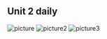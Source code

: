 ## Unit 2 daily
![picture](https://user-images.githubusercontent.com/128316250/227343973-e6169d20-e9d6-47e2-9283-6f371e681782.jpg)
![picture2](https://user-images.githubusercontent.com/128316250/227344005-eda945fa-934b-4de3-9941-21461c809d12.jpg)
![picture3](https://user-images.githubusercontent.com/128316250/227344032-5367d5cd-a57d-47f8-854c-e08d6fcb4f30.jpg)
